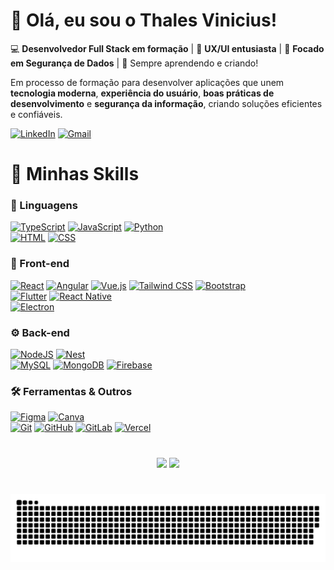 # 👋 Olá, eu sou o Thales Vinicius!

💻 **Desenvolvedor Full Stack em formação** | 🎨 **UX/UI entusiasta** | 🔐 **Focado em Segurança de Dados** | 🚀 Sempre aprendendo e criando! 

Em processo de formação para desenvolver aplicações que unem **tecnologia moderna**, **experiência do usuário**, **boas práticas de desenvolvimento** e **segurança da informação**, criando soluções eficientes e confiáveis.

[![LinkedIn](https://custom-icon-badges.demolab.com/badge/LinkedIn-0A66C2?logo=linkedin-white&logoColor=fff&style=for-the-badge)](https://www.linkedin.com/in/thales0vinicius)
[![Gmail](https://img.shields.io/badge/Gmail-D14836?logo=gmail&logoColor=white&style=for-the-badge)](https://mail.google.com/mail/?view=cm&fs=1&to=thales.vinicius.silveira@gmail.com)

# 🚀 Minhas Skills

### 🧠 Linguagens
[![TypeScript](https://img.shields.io/badge/TypeScript-3178C6?logo=typescript&logoColor=fff&style=for-the-badge)](#)
[![JavaScript](https://img.shields.io/badge/JavaScript-F7DF1E?logo=javascript&logoColor=000&style=for-the-badge)](#)
[![Python](https://img.shields.io/badge/Python-3776AB?logo=python&logoColor=fff&style=for-the-badge)](#)  
[![HTML](https://img.shields.io/badge/HTML-%23E34F26.svg?logo=html5&logoColor=white&style=for-the-badge)](#)
[![CSS](https://img.shields.io/badge/CSS-639?logo=css&logoColor=fff&style=for-the-badge)](#)

### 🎨 Front-end
[![React](https://img.shields.io/badge/React-%2320232a.svg?logo=react&logoColor=%2361DAFB&style=for-the-badge)](#)
[![Angular](https://img.shields.io/badge/Angular-%23DD0031.svg?logo=angular&logoColor=white&style=for-the-badge)](#)
[![Vue.js](https://img.shields.io/badge/Vue.js-4FC08D?logo=vuedotjs&logoColor=fff&style=for-the-badge)](#)
[![Tailwind CSS](https://img.shields.io/badge/Tailwind%20CSS-%2338B2AC.svg?logo=tailwind-css&logoColor=white&style=for-the-badge)](#)
[![Bootstrap](https://img.shields.io/badge/Bootstrap-7952B3?logo=bootstrap&logoColor=fff&style=for-the-badge)](#)  
[![Flutter](https://img.shields.io/badge/Flutter-02569B?logo=flutter&logoColor=fff&style=for-the-badge)](#)
[![React Native](https://img.shields.io/badge/React_Native-%2320232a.svg?logo=react&logoColor=%2361DAFB&style=for-the-badge)](#)  
[![Electron](https://img.shields.io/badge/Electron-2B2E3A?logo=electron&logoColor=fff&style=for-the-badge)](#)

### ⚙️ Back-end
[![NodeJS](https://img.shields.io/badge/Node.js-6DA55F?logo=node.js&logoColor=white&style=for-the-badge)](#)
[![Nest](https://img.shields.io/badge/Nest.js-%23E0234E.svg?logo=nestjs&logoColor=white&style=for-the-badge)](#)   
[![MySQL](https://img.shields.io/badge/MySQL-4479A1?logo=mysql&logoColor=fff&style=for-the-badge)](#)
[![MongoDB](https://img.shields.io/badge/MongoDB-%234ea94b.svg?logo=mongodb&logoColor=white&style=for-the-badge)](#) 
[![Firebase](https://img.shields.io/badge/Firebase-039BE5?logo=Firebase&logoColor=white&style=for-the-badge)](#)

### 🛠️ Ferramentas & Outros
[![Figma](https://img.shields.io/badge/Figma-F24E1E?logo=figma&logoColor=white&style=for-the-badge)](#)
[![Canva](https://img.shields.io/badge/Canva-%2300C4CC.svg?&logo=Canva&logoColor=white&style=for-the-badge)](#)  
[![Git](https://img.shields.io/badge/Git-F05032?logo=git&logoColor=fff&style=for-the-badge)](#)
[![GitHub](https://img.shields.io/badge/GitHub-%23121011.svg?logo=github&logoColor=white&style=for-the-badge)](#)
[![GitLab](https://img.shields.io/badge/GitLab-FC6D26?logo=gitlab&logoColor=fff&style=for-the-badge)](#)
[![Vercel](https://img.shields.io/badge/Vercel-%23000000.svg?logo=vercel&logoColor=white&style=for-the-badge)](#)

#

<div align="center">
  <img src="https://github-readme-stats.vercel.app/api?username=thales0vinicius&rank_icon=github&show_icons=true&theme=default&hide_title=true&hide_rank=false&card_width=400" />
  <img src="https://github-readme-stats.vercel.app/api/top-langs/?username=thales0vinicius&layout=compact&theme=default&card_width=400" />
</div>

#

<div align="center">
<picture>
  <source media="(prefers-color-scheme: dark)" srcset="assets/github-snake-dark.svg" />
  <source media="(prefers-color-scheme: light)" srcset="assets/github-snake.svg" />
  <img alt="GitHub contribution snake" src="assets/github-snake.svg" />
</picture>
</div>

